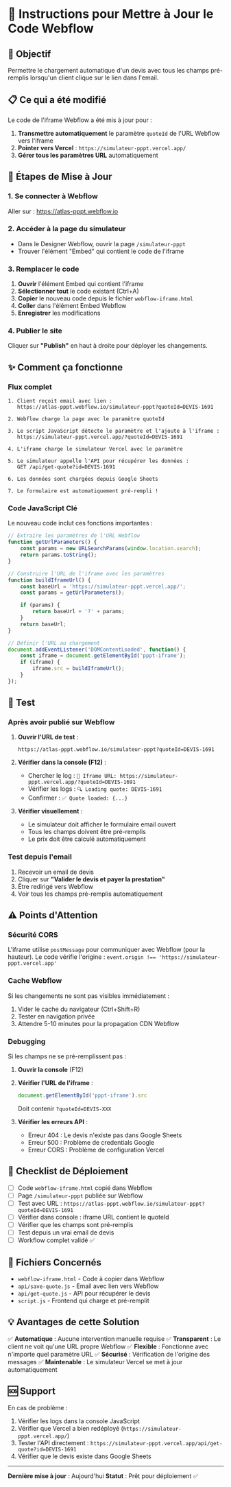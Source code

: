# 🔄 Instructions pour Mettre à Jour le Code Webflow

## 🎯 Objectif

Permettre le chargement automatique d'un devis avec tous les champs pré-remplis lorsqu'un client clique sur le lien dans l'email.

## 📋 Ce qui a été modifié

Le code de l'iframe Webflow a été mis à jour pour :
1. **Transmettre automatiquement** le paramètre `quoteId` de l'URL Webflow vers l'iframe
2. **Pointer vers Vercel** : `https://simulateur-pppt.vercel.app/`
3. **Gérer tous les paramètres URL** automatiquement

## 🔧 Étapes de Mise à Jour

### 1. Se connecter à Webflow

Aller sur : https://atlas-pppt.webflow.io

### 2. Accéder à la page du simulateur

- Dans le Designer Webflow, ouvrir la page `/simulateur-pppt`
- Trouver l'élément "Embed" qui contient le code de l'iframe

### 3. Remplacer le code

1. **Ouvrir** l'élément Embed qui contient l'iframe
2. **Sélectionner tout** le code existant (Ctrl+A)
3. **Copier** le nouveau code depuis le fichier `webflow-iframe.html`
4. **Coller** dans l'élément Embed Webflow
5. **Enregistrer** les modifications

### 4. Publier le site

Cliquer sur **"Publish"** en haut à droite pour déployer les changements.

## ✨ Comment ça fonctionne

### Flux complet

```
1. Client reçoit email avec lien :
   https://atlas-pppt.webflow.io/simulateur-pppt?quoteId=DEVIS-1691

2. Webflow charge la page avec le paramètre quoteId

3. Le script JavaScript détecte le paramètre et l'ajoute à l'iframe :
   https://simulateur-pppt.vercel.app/?quoteId=DEVIS-1691

4. L'iframe charge le simulateur Vercel avec le paramètre

5. Le simulateur appelle l'API pour récupérer les données :
   GET /api/get-quote?id=DEVIS-1691

6. Les données sont chargées depuis Google Sheets

7. Le formulaire est automatiquement pré-rempli !
```

### Code JavaScript Clé

Le nouveau code inclut ces fonctions importantes :

```javascript
// Extraire les paramètres de l'URL Webflow
function getUrlParameters() {
    const params = new URLSearchParams(window.location.search);
    return params.toString();
}

// Construire l'URL de l'iframe avec les paramètres
function buildIframeUrl() {
    const baseUrl = 'https://simulateur-pppt.vercel.app/';
    const params = getUrlParameters();

    if (params) {
        return baseUrl + '?' + params;
    }
    return baseUrl;
}

// Définir l'URL au chargement
document.addEventListener('DOMContentLoaded', function() {
    const iframe = document.getElementById('pppt-iframe');
    if (iframe) {
        iframe.src = buildIframeUrl();
    }
});
```

## 🧪 Test

### Après avoir publié sur Webflow

1. **Ouvrir l'URL de test** :
   ```
   https://atlas-pppt.webflow.io/simulateur-pppt?quoteId=DEVIS-1691
   ```

2. **Vérifier dans la console (F12)** :
   - Chercher le log : `📍 Iframe URL: https://simulateur-pppt.vercel.app/?quoteId=DEVIS-1691`
   - Vérifier les logs : `🔍 Loading quote: DEVIS-1691`
   - Confirmer : `✅ Quote loaded: {...}`

3. **Vérifier visuellement** :
   - Le simulateur doit afficher le formulaire email ouvert
   - Tous les champs doivent être pré-remplis
   - Le prix doit être calculé automatiquement

### Test depuis l'email

1. Recevoir un email de devis
2. Cliquer sur **"Valider le devis et payer la prestation"**
3. Être redirigé vers Webflow
4. Voir tous les champs pré-remplis automatiquement

## ⚠️ Points d'Attention

### Sécurité CORS

L'iframe utilise `postMessage` pour communiquer avec Webflow (pour la hauteur).
Le code vérifie l'origine : `event.origin !== 'https://simulateur-pppt.vercel.app'`

### Cache Webflow

Si les changements ne sont pas visibles immédiatement :
1. Vider le cache du navigateur (Ctrl+Shift+R)
2. Tester en navigation privée
3. Attendre 5-10 minutes pour la propagation CDN Webflow

### Debugging

Si les champs ne se pré-remplissent pas :

1. **Ouvrir la console** (F12)
2. **Vérifier l'URL de l'iframe** :
   ```javascript
   document.getElementById('pppt-iframe').src
   ```
   Doit contenir `?quoteId=DEVIS-XXX`

3. **Vérifier les erreurs API** :
   - Erreur 404 : Le devis n'existe pas dans Google Sheets
   - Erreur 500 : Problème de credentials Google
   - Erreur CORS : Problème de configuration Vercel

## 📝 Checklist de Déploiement

- [ ] Code `webflow-iframe.html` copié dans Webflow
- [ ] Page `/simulateur-pppt` publiée sur Webflow
- [ ] Test avec URL : `https://atlas-pppt.webflow.io/simulateur-pppt?quoteId=DEVIS-1691`
- [ ] Vérifier dans console : iframe URL contient le quoteId
- [ ] Vérifier que les champs sont pré-remplis
- [ ] Test depuis un vrai email de devis
- [ ] Workflow complet validé ✅

## 🔄 Fichiers Concernés

- `webflow-iframe.html` - Code à copier dans Webflow
- `api/save-quote.js` - Email avec lien vers Webflow
- `api/get-quote.js` - API pour récupérer le devis
- `script.js` - Frontend qui charge et pré-remplit

## 💡 Avantages de cette Solution

✅ **Automatique** : Aucune intervention manuelle requise
✅ **Transparent** : Le client ne voit qu'une URL propre Webflow
✅ **Flexible** : Fonctionne avec n'importe quel paramètre URL
✅ **Sécurisé** : Vérification de l'origine des messages
✅ **Maintenable** : Le simulateur Vercel se met à jour automatiquement

## 🆘 Support

En cas de problème :
1. Vérifier les logs dans la console JavaScript
2. Vérifier que Vercel a bien redéployé (`https://simulateur-pppt.vercel.app/`)
3. Tester l'API directement : `https://simulateur-pppt.vercel.app/api/get-quote?id=DEVIS-1691`
4. Vérifier que le devis existe dans Google Sheets

---

**Dernière mise à jour** : Aujourd'hui
**Statut** : Prêt pour déploiement ✅
